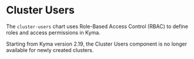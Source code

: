 # Cluster Users

The `cluster-users` chart uses Role-Based Access Control (RBAC) to define roles and access permissions in Kyma. 

Starting from Kyma version 2.19, the Cluster Users component is no longer available for newly created clusters.